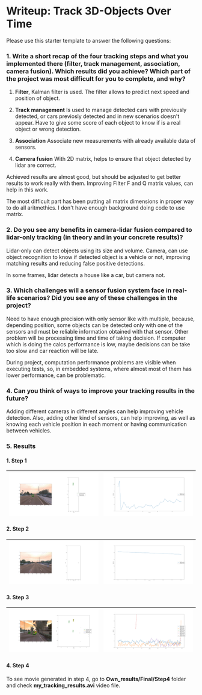 # Writeup: Track 3D-Objects Over Time

Please use this starter template to answer the following questions:

### 1. Write a short recap of the four tracking steps and what you implemented there (filter, track management, association, camera fusion). Which results did you achieve? Which part of the project was most difficult for you to complete, and why?

1. **Filter**, Kalman filter is used. The filter allows to predict next speed and position of object.

2. **Track management** Is used to manage detected cars with previously detected, or cars previosly detected and in new scenarios doesn't appear. Have to give some score of each object to know if is a real object or wrong detection.

3. **Association** Associate new measurements with already available data of sensors.

4. **Camera fusion** With 2D matrix, helps to ensure that object detected by lidar are correct.

Achieved results are almost good, but should be adjusted to get better results to work really with them. Improving Filter F and Q matrix values, can help in this work.

The most difficult part has been putting all matrix dimensions in proper way to do all aritmethics. I don't have enough background doing code to use matrix.


### 2. Do you see any benefits in camera-lidar fusion compared to lidar-only tracking (in theory and in your concrete results)? 

Lidar-only can detect objects using its size and volume. Camera, can use object recognition to know if detected object is a vehicle or not, improving matching results and reducing false positive detections.

In some frames, lidar detects a house like a car, but camera not.


### 3. Which challenges will a sensor fusion system face in real-life scenarios? Did you see any of these challenges in the project?

Need to have enough precision with only sensor like with multiple, because, depending position, some objects can be detected only with one of the sensors and must be reliable information obtained with that sensor. Other problem will be processing time and time of taking decision. If computer which is doing the calcs performance is low, maybe decisions can be take too slow and car reaction will be late.

During project, computation performance problems are visible when executing tests, so, in embedded systems, where almost most of them has lower performance, can be problematic.

### 4. Can you think of ways to improve your tracking results in the future?

Adding different cameras in different angles can help improving vehicle detection. Also, adding other kind of sensors, can help improving, as well as knowing each vehicle position in each moment or having communication between vehicles.

### 5. Results

#### 1. Step 1
| ![Figure1](Own_results/Final/Step1/Figure_1.png) | ![Figure2](Own_results/Final/Step1/Figure_2.png) | 
|:-:|:-:|
#### 2. Step 2
| ![Figure1](Own_results/Final/Step2/Figure_1.png) | ![Figure2](Own_results/Final/Step2/Figure_2.png) | 
|:-:|:-:|
#### 3. Step 3
| ![Figure1](Own_results/Final/Step3/Figure_1.png) | ![Figure2](Own_results/Final/Step3/Figure_2.png) | 
|:-:|:-:|
#### 4. Step 4

To see movie generated in step 4, go to **Own_results/Final/Step4** folder and check **my_tracking_results.avi** video file.